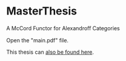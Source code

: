 # MasterThesis
A McCord Functor for Alexandroﬀ Categories

Open the "main.pdf" file.

This thesis can [also be found here][1].

[1]: http://www.math.leidenuniv.nl/nl/theses/615/
